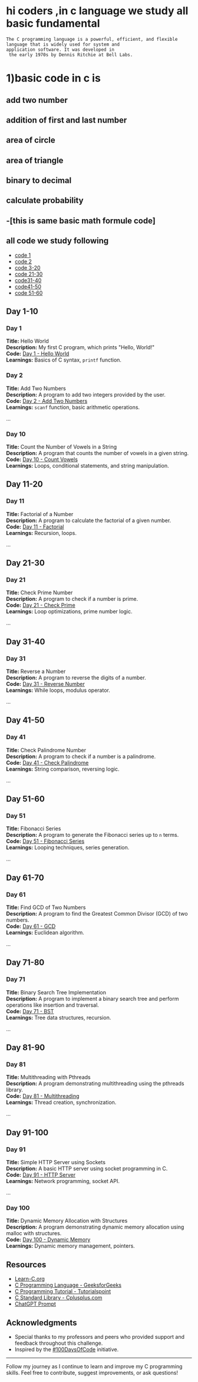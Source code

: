 # hi coders ,in c language  we study all basic fundamental
    The C programming language is a powerful, efficient, and flexible 
    language that is widely used for system and 
    application software. It was developed in 
     the early 1970s by Dennis Ritchie at Bell Labs.


<h1> 1)basic code in c is</h1>

<h2>add two number </h2>
<h2>addition of first and last number</h2>
<h2>area of circle</h2>
<h2>area of triangle</h2>
<h2>binary to decimal</h2>
<h2>calculate probability<h2>
-[this is same basic math formule code]


## all code we study following

- [code 1](#code-1)
- [code 2](#code-2)
- [code 3-20](#code-11-20)
- [code 21-30](#code-21-30)
- [code31-40](#code-31-40)
- [code41-50](#code-41-50)
- [code 51-60](#code-51-60)


## Day 1-10

### Day 1
**Title:** Hello World  
**Description:** My first C program, which prints "Hello, World!"  
**Code:** [Day 1 - Hello World](Day01/hello_world.c)  
**Learnings:** Basics of C syntax, `printf` function.

### Day 2
**Title:** Add Two Numbers  
**Description:** A program to add two integers provided by the user.  
**Code:** [Day 2 - Add Two Numbers](Day02/add_two_numbers.c)  
**Learnings:** `scanf` function, basic arithmetic operations.

...

### Day 10
**Title:** Count the Number of Vowels in a String  
**Description:** A program that counts the number of vowels in a given string.  
**Code:** [Day 10 - Count Vowels](Day10/count_vowels.c)  
**Learnings:** Loops, conditional statements, and string manipulation.

## Day 11-20

### Day 11
**Title:** Factorial of a Number  
**Description:** A program to calculate the factorial of a given number.  
**Code:** [Day 11 - Factorial](Day11/factorial.c)  
**Learnings:** Recursion, loops.

...

## Day 21-30

### Day 21
**Title:** Check Prime Number  
**Description:** A program to check if a number is prime.  
**Code:** [Day 21 - Check Prime](Day21/check_prime.c)  
**Learnings:** Loop optimizations, prime number logic.

...

## Day 31-40

### Day 31
**Title:** Reverse a Number  
**Description:** A program to reverse the digits of a number.  
**Code:** [Day 31 - Reverse Number](Day31/reverse_number.c)  
**Learnings:** While loops, modulus operator.

...

## Day 41-50

### Day 41
**Title:** Check Palindrome Number  
**Description:** A program to check if a number is a palindrome.  
**Code:** [Day 41 - Check Palindrome](Day41/check_palindrome.c)  
**Learnings:** String comparison, reversing logic.

...

## Day 51-60

### Day 51
**Title:** Fibonacci Series  
**Description:** A program to generate the Fibonacci series up to `n` terms.  
**Code:** [Day 51 - Fibonacci Series](Day51/fibonacci_series.c)  
**Learnings:** Looping techniques, series generation.

...

## Day 61-70

### Day 61
**Title:** Find GCD of Two Numbers  
**Description:** A program to find the Greatest Common Divisor (GCD) of two numbers.  
**Code:** [Day 61 - GCD](Day61/gcd.c)  
**Learnings:** Euclidean algorithm.

...

## Day 71-80

### Day 71
**Title:** Binary Search Tree Implementation  
**Description:** A program to implement a binary search tree and perform operations like insertion and traversal.  
**Code:** [Day 71 - BST](Day71/bst.c)  
**Learnings:** Tree data structures, recursion.

...

## Day 81-90

### Day 81
**Title:** Multithreading with Pthreads  
**Description:** A program demonstrating multithreading using the pthreads library.  
**Code:** [Day 81 - Multithreading](Day81/multithreading.c)  
**Learnings:** Thread creation, synchronization.

...

## Day 91-100

### Day 91
**Title:** Simple HTTP Server using Sockets  
**Description:** A basic HTTP server using socket programming in C.  
**Code:** [Day 91 - HTTP Server](Day91/http_server.c)  
**Learnings:** Network programming, socket API.

...

### Day 100
**Title:** Dynamic Memory Allocation with Structures  
**Description:** A program demonstrating dynamic memory allocation using malloc with structures.  
**Code:** [Day 100 - Dynamic Memory](Day100/dynamic_memory.c)  
**Learnings:** Dynamic memory management, pointers.

## Resources

- [Learn-C.org](https://www.learn-c.org/)
- [C Programming Language - GeeksforGeeks](https://www.geeksforgeeks.org/c-programming-language/)
- [C Programming Tutorial - Tutorialspoint](https://www.tutorialspoint.com/cprogramming/index.htm)
- [C Standard Library - Cplusplus.com](http://www.cplusplus.com/reference/clibrary/)
- [ChatGPT Prompt](https://chatgpt.com/)

## Acknowledgments

- Special thanks to my professors and peers who provided support and feedback throughout this challenge.
- Inspired by the [#100DaysOfCode](https://www.100daysofcode.com/) initiative.

---

Follow my journey as I continue to learn and improve my C programming skills. Feel free to contribute, suggest improvements, or ask questions!

